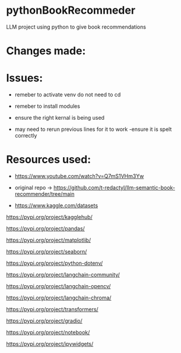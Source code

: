# pythonBookRecommeder
LLM project using python to give book recommendations



# Changes made:


# Issues:

- remeber to activate venv do not need to cd

- remeber to install modules 
  
- ensure the right kernal is being used 
- may need to rerun previous lines for it to work
-ensure it is spelt correctly

# Resources used:

- https://www.youtube.com/watch?v=Q7mS1VHm3Yw

- original repo -> https://github.com/t-redactyl/llm-semantic-book-recommender/tree/main

- https://www.kaggle.com/datasets

https://pypi.org/project/kagglehub/ 

https://pypi.org/project/pandas/

https://pypi.org/project/matplotlib/

https://pypi.org/project/seaborn/

https://pypi.org/project/python-dotenv/

https://pypi.org/project/langchain-community/

https://pypi.org/project/langchain-opencv/

https://pypi.org/project/langchain-chroma/

https://pypi.org/project/transformers/

https://pypi.org/project/gradio/

https://pypi.org/project/notebook/

https://pypi.org/project/ipywidgets/